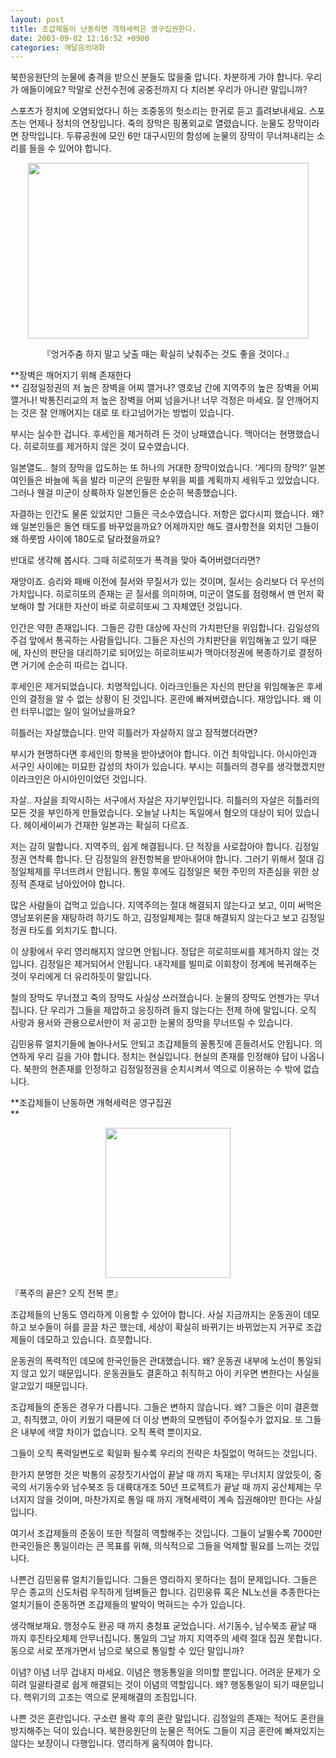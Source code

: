 ```yaml
---
layout: post
title: 조갑제들이 난동하면 개혁세력은 영구집권한다.
date: 2003-09-02 12:16:52 +0900
categories: 깨달음의대화
---
```

북한응원단의 눈물에 충격을 받으신 분들도 많을줄 압니다. 차분하게 가야 합니다. 우리가 애들이에요? 막말로 산전수전에 공중전까지 다 치러본 우리가 아니란 말입니까? 

스포츠가 정치에 오염되었다니 하는 조중동의 헛소리는 한귀로 듣고 흘려보내세요. 스포츠는 언제나 정치의 연장입니다. 죽의 장막은 핑퐁외교로 열렸습니다. 눈물도 장막이라면 장막입니다. 두류공원에 모인 6만 대구시민의 함성에 눈물의 장막이 무너져내리는 소리를 들을 수 있어야 합니다. 

<p align="center">
  <img src="http://drkimz.com/technote/board/KDR/upimg/1062471489.jpg" width="449" height="281" border="0" />
</p>

<p align="center">
  『엉거주춤 하지 말고 낮출 때는 확실히 낮춰주는 것도 좋을 것이다.』
</p>

**장벽은 깨어지기 위해 존재한다   
** 김정일정권의 저 높은 장벽을 어찌 깰거나? 영호남 간에 지역주의 높은 장벽을 어찌 깰거나! 박통진리교의 저 높은 장벽을 어찌 넘을거나! 너무 걱정은 마세요. 잘 안깨어지는 것은 잘 안깨어지는 대로 또 타고넘어가는 방법이 있습니다. 

부시는 실수한 겁니다. 후세인을 제거하려 든 것이 낭패였습니다. 맥아더는 현명했습니다. 히로히또를 제거하지 않은 것이 묘수였습니다. 

일본열도.. 철의 장막을 압도하는 또 하나의 거대한 장막이었습니다. ‘게다의 장막?’ 일본여인들은 바늘에 독을 발라 미군의 은밀한 부위을 찌를 계획까지 세워두고 있었습니다. 그러나 웬걸 미군이 상륙하자 일본인들은 순순히 복종했습니다.

자결하는 인간도 물론 있었지만 그들은 극소수였습니다. 저항은 없다시피 했습니다. 왜? 왜 일본인들은 돌연 태도를 바꾸었을까요? 어제까지만 해도 결사항전을 외치던 그들이 왜 하룻밤 사이에 180도로 달라졌을까요?

반대로 생각해 봅시다. 그때 히로히또가 폭격을 맞아 죽어버렸더라면?

재앙이죠. 승리와 패배 이전에 질서와 무질서가 있는 것이며, 질서는 승리보다 더 우선의 가치입니다. 히로히또의 존재는 곧 질서를 의미하며, 미군이 열도를 점령해서 맨 먼저 확보해야 할 거대한 자산이 바로 히로히또씨 그 자체였던 것입니다. 

인간은 약한 존재입니다. 그들은 강한 대상에 자신의 가치판단을 위임합니다. 김일성의 주검 앞에서 통곡하는 사람들입니다. 그들은 자신의 가치판단을 위임해놓고 있기 때문에, 자신의 판단을 대리하기로 되어있는 히로히또씨가 맥아더정권에 복종하기로 결정하면 거기에 순순히 따르는 겁니다. 

후세인은 제거되었습니다. 치명적입니다. 이라크인들은 자신의 판단을 위임해놓은 후세인의 결정을 알 수 없는 상황이 된 것입니다. 혼란에 빠져버렸습니다. 재앙입니다. 왜 이런 터무니없는 일이 일어났을까요?

히틀러는 자살했습니다. 만약 히틀러가 자살하지 않고 잠적했더라면?

부시가 현명하다면 후세인의 항복을 받아냈어야 합니다. 이건 최악입니다. 아시아인과 서구인 사이에는 미묘한 감성의 차이가 있습니다. 부시는 히틀러의 경우를 생각했겠지만 이라크인은 아시아인이었던 것입니다.

자살.. 자살을 죄악시하는 서구에서 자살은 자기부인입니다. 히틀러의 자살은 히틀러의 모든 것을 부인하게 만들었습니다. 오늘날 나치는 독일에서 혐오의 대상이 되어 있습니다. 헤이세이씨가 건재한 일본과는 확실히 다르죠.

저는 감히 말합니다. 지역주의, 쉽게 해결됩니다. 단 적장을 사로잡아야 합니다. 김정일정권 연착륙 합니다. 단 김정일의 완전항복을 받아내어야 합니다. 그러기 위해서 절대 김정일체제를 무너뜨려서 안됩니다. 통일 후에도 김정일은 북한 주민의 자존심을 위한 상징적 존재로 남아있어야 합니다. 

많은 사람들이 겁먹고 있습니다. 지역주의는 절대 해결되지 않는다고 보고, 이미 써먹은 영남포위론을 재탕하려 하기도 하고, 김정일체제는 절대 해결되지 않는다고 보고 김정일정권 타도를 외치기도 합니다.

이 상황에서 우리 영리해지지 않으면 안됩니다. 정답은 히로히또씨를 제거하지 않는 것입니다. 김정일은 제거되어서 안됩니다. 내각제를 빌미로 이회창이 정계에 복귀해주는 것이 우리에게 더 유리하듯이 말입니다. 

철의 장막도 무너졌고 죽의 장막도 사실상 쓰러졌습니다. 눈물의 장막도 언젠가는 무너집니다. 단 우리가 그들을 제압하고 응징하려 들지 않는다는 전제 하에 말입니다. 오직 사랑과 용서와 관용으로서만이 저 공고한 눈물의 장막을 무너뜨릴 수 있습니다. 

김민웅류 얼치기들에 놀아나서도 안되고 조갑제들의 꼴통짓에 흔들려서도 안됩니다. 의연하게 우리 길을 가야 합니다. 정치는 현실입니다. 현실의 존재를 인정해야 답이 나옵니다. 북한의 현존재를 인정하고 김정일정권을 순치시켜서 역으로 이용하는 수 밖에 없습니다.

**조갑제들이 난동하면 개혁세력은 영구집권  
** 

<p align="center">
  <img src="http://drkimz.com/technote/board/KDR/upimg/1062471766.jpg" width="200" height="240" border="0" />
</p>

<p align="left">
  『폭주의 끝은? 오직 전복 뿐』
</p>조갑제들의 난동도 영리하게 이용할 수 있어야 합니다. 사실 지금까지는 운동권이 데모하고 보수들이 혀를 끌끌 차곤 했는데, 세상이 확실히 바뀌기는 바뀌었는지 거꾸로 조갑제들이 데모하고 있습니다. 흐뭇합니다.

운동권의 폭력적인 데모에 한국인들은 관대했습니다. 왜? 운동권 내부에 노선이 통일되지 않고 있기 때문입니다. 운동권들도 결혼하고 취직하고 아이 키우면 변한다는 사실을 알고있기 때문입니다.

조갑제들의 준동은 경우가 다릅니다. 그들은 변하지 않습니다. 왜? 그들은 이미 결혼했고, 취직했고, 아이 키웠기 때문에 더 이상 변화의 모멘텀이 주어질수가 없지요. 또 그들은 내부에 색깔 차이가 없습니다. 오직 폭력 뿐이지요. 

그들이 오직 폭력일변도로 획일화 될수록 우리의 전략은 차질없이 먹혀드는 것입니다. 

한가지 분명한 것은 박통의 공장짓기사업이 끝날 때 까지 독재는 무너지지 않았듯이, 중국의 서기동수와 남수북조 등 대륙대개조 50년 프로젝트가 끝날 때 까지 공산체제는 무너지지 않을 것이며, 마찬가지로 통일 때 까지 개혁세력이 계속 집권해야만 한다는 사실입니다. 

여기서 조갑제들의 준동이 또한 적절히 역할해주는 것입니다. 그들이 날뛸수록 7000만 한국인들은 통일이라는 큰 목표를 위해, 의식적으로 그들을 억제할 필요를 느끼는 것입니다. 

나쁜건 김민웅류 얼치기들입니다. 그들은 영리하지 못하다는 점이 문제입니다. 그들은 무슨 종교의 신도처럼 우직하게 덤벼들곤 합니다. 김민웅류 혹은 NL노선을 추종한다는 얼치기들이 준동하면 조갑제들의 발악이 먹혀드는 수가 있습니다.

생각해보재요. 행정수도 완공 때 까지 충청표 굳었습니다. 서기동수, 남수북조 끝날 때 까지 후진타오체제 안무너집니다. 통일의 그날 까지 지역주의 세력 절대 집권 못합니다. 동으로 서로 쪼개가면서 남으로 북으로 통일할 수 있단 말입니까? 

이념? 이념 너무 겁내지 마세요. 이념은 행동통일을 의미할 뿐입니다. 어려운 문제가 오히려 일괄타결로 쉽게 해결되는 것이 이념의 역할입니다. 왜? 행동통일이 되기 때문입니다. 핵위기의 고조는 역으로 문제해결의 조짐입니다. 

나쁜 것은 혼란입니다. 구소련 몰락 후의 혼란 말입니다. 김정일의 존재는 적어도 혼란을 방지해주는 덕이 있습니다. 북한응원단의 눈물은 적어도 그들이 지금 혼란에 빠져있지는 않다는 보장이니 다행입니다. 영리하게 움직여야 합니다.